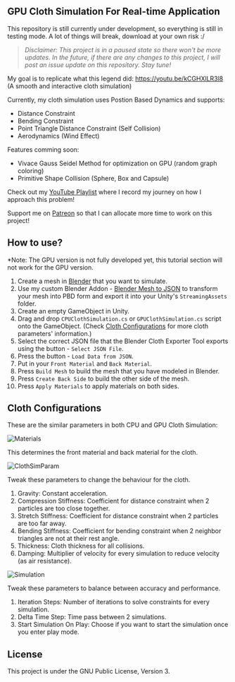 GPU Cloth Simulation For Real-time Application
---

This repository is still currently under development, so everything is still in testing mode. A lot of things will break, download at your own risk :/

> *Disclaimer: This project is in a paused state so there won't be more updates. In the future, if there are any changes to this project, I will post an issue update on this repository. Stay tune!*

My goal is to replicate what this legend did: https://youtu.be/kCGHXlLR3l8 (A smooth and interactive cloth simulation)

Currently, my cloth simulation uses Postion Based Dynamics and supports:
- Distance Constraint
- Bending Constraint
- Point Triangle Distance Constraint (Self Collision)
- Aerodynamics (Wind Effect)

Features comming soon:
- Vivace Gauss Seidel Method for optimization on GPU (random graph coloring)
- Primitive Shape Collision (Sphere, Box and Capsule)

Check out my [YouTube Playlist](https://www.youtube.com/playlist?list=PLlnBGPe6GFdP8So9oS0YVoVjqkmJoREI_) where I record my journey on how I approach this problem!

Support me on [Patreon](https://www.patreon.com/voxelltech) so that I can allocate more time to work on this project!


How to use?
---
*Note: The GPU version is not fully developed yet, this tutorial section will not work for the GPU version.
1. Create a mesh in [Blender](https://blender.org) that you want to simulate.
2. Use my custom Blender Addon - [Blender Mesh to JSON](https://github.com/voxell-tech/BlenderMeshToJSON) to transform your mesh into PBD form and export it into your Unity's `StreamingAssets` folder.
3. Create an empty GameObject in Unity.
4. Drag and drop `CPUClothSimulation.cs` or `GPUClothSimulation.cs` script onto the GameObject. (Check [Cloth Configurations](#cloth-configurations) for more cloth parameters' information.)
5. Select the correct JSON file that the Blender Cloth Exporter Tool exports using the button - `Select JSON File`.
6. Press the button - `Load Data from JSON`.
7. Put in your `Front Material` and `Back Material`.
8. Press `Build Mesh` to build the mesh that you have modeled in Blender.
9. Press `Create Back Side` to build the other side of the mesh.
10. Press `Apply Materials` to apply materials on both sides.


Cloth Configurations
---
These are the similar parameters in both CPU and GPU Cloth Simulation:

![Materials](./Pictures/materials.PNG)

This determines the front material and back material for the cloth.

![ClothSimParam](./Pictures/cloth_simulation_parameters.PNG)

Tweak these parameters to change the behaviour for the cloth.
1. Gravity: Constant acceleration.
2. Compression Stiffness: Coefficient for distance constraint when 2 particles are too close together.
3. Stretch Stiffness: Coefficient for distance constraint when 2 particles are too far away.
4. Bending Stiffness: Coefficient for bending constraint when 2 neighbor triangles are not at their rest angle.
5. Thickness: Cloth thickness for all collisions.
6. Damping: Multiplier of velocity for every simulation to reduce velocity (as air resistance).

![Simulation](./Pictures/simulation.PNG)

Tweak these parameters to balance between accuracy and performance.
1. Iteration Steps: Number of iterations to solve constraints for every simulation.
2. Delta Time Step: Time pass between 2 simulations.
3. Start Simulation On Play: Choose if you want to start the simulation once you enter play mode.

License
---
This project is under the GNU Public License, Version 3.
